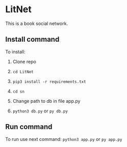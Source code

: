 # LitNet

This is a book social network.

## Install command

To install:

1. Clone repo

2. `cd LitNet`

3. `pip3 install -r requirements.txt`

4. `cd sn`

5. Change path to db in file app.py

6. `python3 db.py` or `py db.py`

## Run command

To run use next command: `python3 app.py` or `py app.py`
